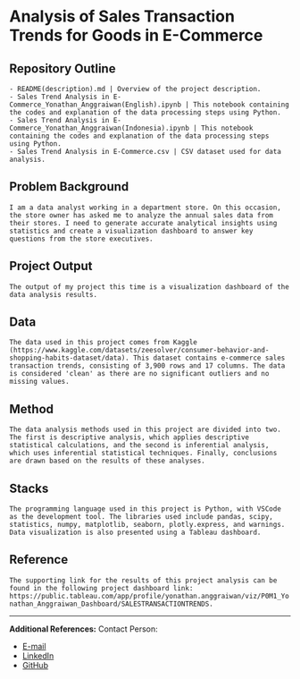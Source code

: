 # Analysis of Sales Transaction Trends for Goods in E-Commerce

## Repository Outline
```
- README(description).md | Overview of the project description.
- Sales Trend Analysis in E-Commerce_Yonathan_Anggraiwan(English).ipynb | This notebook containing the codes and explanation of the data processing steps using Python.
- Sales Trend Analysis in E-Commerce_Yonathan_Anggraiwan(Indonesia).ipynb | This notebook containing the codes and explanation of the data processing steps using Python.
- Sales Trend Analysis in E-Commerce.csv | CSV dataset used for data analysis.
```

## Problem Background
`I am a data analyst working in a department store. On this occasion, the store owner has asked me to analyze the annual sales data from their stores. I need to generate accurate analytical insights using statistics and create a visualization dashboard to answer key questions from the store executives.`

## Project Output
`The output of my project this time is a visualization dashboard of the data analysis results.`

## Data
`The data used in this project comes from Kaggle (https://www.kaggle.com/datasets/zeesolver/consumer-behavior-and-shopping-habits-dataset/data). This dataset contains e-commerce sales transaction trends, consisting of 3,900 rows and 17 columns. The data is considered 'clean' as there are no significant outliers and no missing values.`

## Method
`The data analysis methods used in this project are divided into two. The first is descriptive analysis, which applies descriptive statistical calculations, and the second is inferential analysis, which uses inferential statistical techniques. Finally, conclusions are drawn based on the results of these analyses.`

## Stacks
`The programming language used in this project is Python, with VSCode as the development tool. The libraries used include pandas, scipy, statistics, numpy, matplotlib, seaborn, plotly.express, and warnings. Data visualization is also presented using a Tableau dashboard.`

## Reference
`The supporting link for the results of this project analysis can be found in the following project dashboard link: https://public.tableau.com/app/profile/yonathan.anggraiwan/viz/P0M1_Yonathan_Anggraiwan_Dashboard/SALESTRANSACTIONTRENDS.`

---

**Additional References:**
Contact Person:
- [E-mail](yonathan.anggraiwan.work@gmail.com)
- [LinkedIn](https://www.linkedin.com/in/yonathan-anggraiwan-work/)
- [GitHub](https://github.com/yonathanggraiwan)